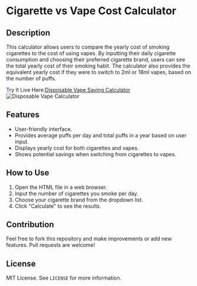 # Cigarette vs Vape Cost Calculator

## Description
This calculator allows users to compare the yearly cost of smoking cigarettes to the cost of using vapes. By inputting their daily cigarette consumption and choosing their preferred cigarette brand, users can see the total yearly cost of their smoking habit. The calculator also provides the equivalent yearly cost if they were to switch to 2ml or 18ml vapes, based on the number of puffs.

Try It Live Here:[Disposable Vape Saving Calculator](https://smokeshopstock.com/cigarettes-vs-disposable-vapes-cost-calculator/) 
![Disposable Vape Calculator](https://smokeshopstock.com/wp-content/uploads/2023/09/Cigarette-s-vs-Disposable-Vape-s-Cost-Calculator-Online-Smoke-Shop-Stock.png)

## Features
- User-friendly interface.
- Provides average puffs per day and total puffs in a year based on user input.
- Displays yearly cost for both cigarettes and vapes.
- Shows potential savings when switching from cigarettes to vapes.

## How to Use
1. Open the HTML file in a web browser.
2. Input the number of cigarettes you smoke per day.
3. Choose your cigarette brand from the dropdown list.
4. Click "Calculate" to see the results.

## Contribution
Feel free to fork this repository and make improvements or add new features. Pull requests are welcome!

## License
MIT License. See `LICENSE` for more information.
